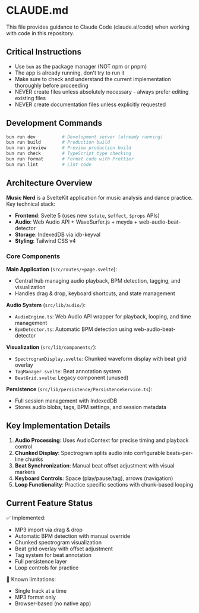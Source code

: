 # CLAUDE.md

This file provides guidance to Claude Code (claude.ai/code) when working with code in this repository.

## Critical Instructions
- Use `bun` as the package manager (NOT npm or pnpm)
- The app is already running, don't try to run it
- Make sure to check and understand the current implementation thoroughly before proceeding
- NEVER create files unless absolutely necessary - always prefer editing existing files
- NEVER create documentation files unless explicitly requested

## Development Commands
```bash
bun run dev          # Development server (already running)
bun run build        # Production build
bun run preview      # Preview production build
bun run check        # TypeScript type checking
bun run format       # Format code with Prettier
bun run lint         # Lint code
```

## Architecture Overview

**Music Nerd** is a SvelteKit application for music analysis and dance practice. Key technical stack:
- **Frontend**: Svelte 5 (uses new `$state`, `$effect`, `$props` APIs)
- **Audio**: Web Audio API + WaveSurfer.js + meyda + web-audio-beat-detector
- **Storage**: IndexedDB via idb-keyval
- **Styling**: Tailwind CSS v4

### Core Components

**Main Application** (`src/routes/+page.svelte`):
- Central hub managing audio playback, BPM detection, tagging, and visualization
- Handles drag & drop, keyboard shortcuts, and state management

**Audio System** (`src/lib/audio/`):
- `AudioEngine.ts`: Web Audio API wrapper for playback, looping, and time management
- `BpmDetector.ts`: Automatic BPM detection using web-audio-beat-detector

**Visualization** (`src/lib/components/`):
- `SpectrogramDisplay.svelte`: Chunked waveform display with beat grid overlay
- `TagManager.svelte`: Beat annotation system
- `BeatGrid.svelte`: Legacy component (unused)

**Persistence** (`src/lib/persistence/PersistenceService.ts`):
- Full session management with IndexedDB
- Stores audio blobs, tags, BPM settings, and session metadata

## Key Implementation Details

1. **Audio Processing**: Uses AudioContext for precise timing and playback control
2. **Chunked Display**: Spectrogram splits audio into configurable beats-per-line chunks
3. **Beat Synchronization**: Manual beat offset adjustment with visual markers
4. **Keyboard Controls**: Space (play/pause/tag), arrows (navigation)
5. **Loop Functionality**: Practice specific sections with chunk-based looping

## Current Feature Status

✅ Implemented:
- MP3 import via drag & drop
- Automatic BPM detection with manual override
- Chunked spectrogram visualization
- Beat grid overlay with offset adjustment
- Tag system for beat annotation
- Full persistence layer
- Loop controls for practice

🚧 Known limitations:
- Single track at a time
- MP3 format only
- Browser-based (no native app)